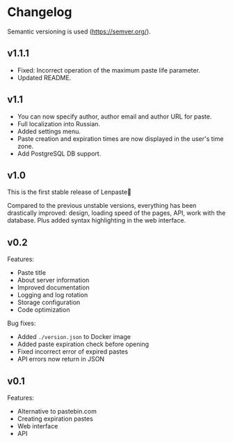 # Changelog
Semantic versioning is used (https://semver.org/).



## v1.1.1
- Fixed: Incorrect operation of the maximum paste life parameter.
- Updated README.


## v1.1
- You can now specify author, author email and author URL for paste.
- Full localization into Russian.
- Added settings menu.
- Paste creation and expiration times are now displayed in the user's time zone.
- Add PostgreSQL DB support.


## v1.0
This is the first stable release of Lenpaste🎉

Compared to the previous unstable versions, everything has been drastically improved:
design, loading speed of the pages, API, work with the database.
Plus added syntax highlighting in the web interface.


## v0.2
Features:
- Paste title
- About server information
- Improved documentation
- Logging and log rotation
- Storage configuration
- Code optimization

Bug fixes:
- Added `./version.json` to Docker image
- Added paste expiration check before opening
- Fixed incorrect error of expired pastes
- API errors now return in JSON


## v0.1
Features:
- Alternative to pastebin.com
- Creating expiration pastes
- Web interface
- API
